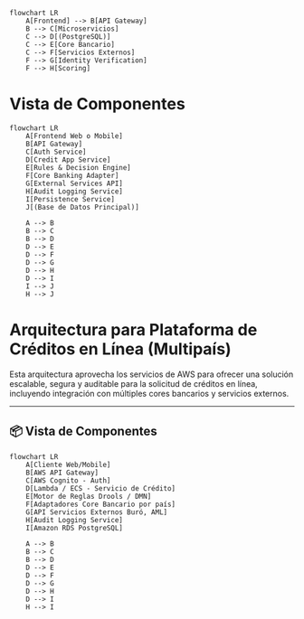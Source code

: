 
```mermaid
flowchart LR
    A[Frontend] --> B[API Gateway]
    B --> C[Microservicios]
    C --> D[(PostgreSQL)]
    C --> E[Core Bancario]
    C --> F[Servicios Externos]
    F --> G[Identity Verification]
    F --> H[Scoring]
```


# Vista de Componentes

```mermaid
flowchart LR
    A[Frontend Web o Mobile]
    B[API Gateway]
    C[Auth Service]
    D[Credit App Service]
    E[Rules & Decision Engine]
    F[Core Banking Adapter]
    G[External Services API]
    H[Audit Logging Service]
    I[Persistence Service]
    J[(Base de Datos Principal)]

    A --> B
    B --> C
    B --> D
    D --> E
    D --> F
    D --> G
    D --> H
    D --> I
    I --> J
    H --> J
```

# Arquitectura para Plataforma de Créditos en Línea (Multipaís)

Esta arquitectura aprovecha los servicios de AWS para ofrecer una solución escalable, segura y auditable para la solicitud de créditos en línea, incluyendo integración con múltiples cores bancarios y servicios externos.

---

## 📦 Vista de Componentes

```mermaid
flowchart LR
    A[Cliente Web/Mobile]
    B[AWS API Gateway]
    C[AWS Cognito - Auth]
    D[Lambda / ECS - Servicio de Crédito]
    E[Motor de Reglas Drools / DMN]
    F[Adaptadores Core Bancario por país]
    G[API Servicios Externos Buró, AML]
    H[Audit Logging Service]
    I[Amazon RDS PostgreSQL]
    
    A --> B
    B --> C
    B --> D
    D --> E
    D --> F
    D --> G
    D --> H
    D --> I
    H --> I
```
